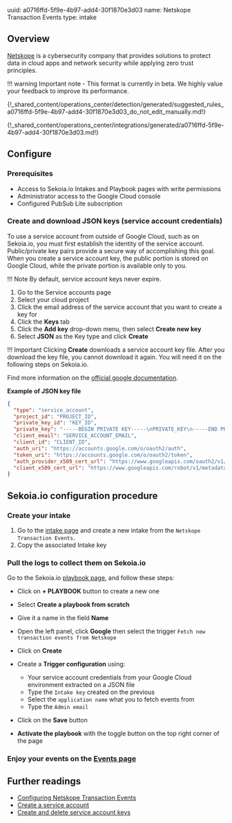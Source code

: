 uuid: a0716ffd-5f9e-4b97-add4-30f1870e3d03
name: Netskope Transaction Events
type: intake

## Overview

[Netskope](https://www.netskope.com/) is a cybersecurity company that provides solutions to protect data in cloud apps and network security while applying zero trust principles.

!!! warning
    Important note - This format is currently in beta. We highly value your feedback to improve its performance.

{!_shared_content/operations_center/detection/generated/suggested_rules_a0716ffd-5f9e-4b97-add4-30f1870e3d03_do_not_edit_manually.md!}

{!_shared_content/operations_center/integrations/generated/a0716ffd-5f9e-4b97-add4-30f1870e3d03.md!}

## Configure

### Prerequisites

- Access to Sekoia.io Intakes and Playbook pages with write permissions
- Administrator access to the Google Cloud console
- Configured PubSub Lite subscription

### Create and download JSON keys (service account credentials)

To use a service account from outside of Google Cloud, such as on Sekoia.io, you must first establish the identity of the service account. Public/private key pairs provide a secure way of accomplishing this goal. When you create a service account key, the public portion is stored on Google Cloud, while the private portion is available only to you.

!!! Note
	By default, service account keys never expire.

1. Go to the Service accounts page
2. Select your cloud project
3. Click the email address of the service account that you want to create a key for
4. Click the **Keys** tab
5. Click the **Add key** drop-down menu, then select **Create new key**
6. Select **JSON** as the Key type and click **Create**

!!! Important
	Clicking **Create** downloads a service account key file. After you download the key file, you cannot download it again. You will need it on the following steps on Sekoia.io.

Find more information on the [official google documentation](https://cloud.google.com/iam/docs/keys-create-delete).

**Example of JSON key file**

```JSON
{
  "type": "service_account",
  "project_id": "PROJECT_ID",
  "private_key_id": "KEY_ID",
  "private_key": "-----BEGIN PRIVATE KEY-----\nPRIVATE_KEY\n-----END PRIVATE KEY-----\n",
  "client_email": "SERVICE_ACCOUNT_EMAIL",
  "client_id": "CLIENT_ID",
  "auth_uri": "https://accounts.google.com/o/oauth2/auth",
  "token_uri": "https://accounts.google.com/o/oauth2/token",
  "auth_provider_x509_cert_url": "https://www.googleapis.com/oauth2/v1/certs",
  "client_x509_cert_url": "https://www.googleapis.com/robot/v1/metadata/x509/SERVICE_ACCOUNT_EMAIL"
}
```

## Sekoia.io configuration procedure

### Create your intake

1. Go to the [intake page](https://app.sekoia.io/operations/intakes) and create a new intake from the `Netskope Transaction Events`.
2. Copy the associated Intake key

### Pull the logs to collect them on Sekoia.io

Go to the Sekoia.io [playbook page](https://app.sekoia.io/operations/playbooks), and follow these steps:

- Click on **+ PLAYBOOK** button to create a new one
- Select **Create a playbook from scratch**
- Give it a name in the field **Name**
- Open the left panel, click **Google** then select the trigger `Fetch new transaction events from Netskope`
- Click on **Create**

-  Create a **Trigger configuration** using:
    * Your service account credentials from your Google Cloud environment extracted on a JSON file
    * Type the `Intake key` created on the previous
    * Select the `application name` what you to fetch events from
    * Type the `Admin email`

- Click on the **Save** button
- **Activate the playbook** with the toggle button on the top right corner of the page

### Enjoy your events on the [Events page](https://app.sekoia.io/operations/events)


## Further readings

- [Configuring Netskope Transaction Events](https://docs.netskope.com/en/netskope-help/data-security/transaction-events/netskope-transaction-events/)
- [Create a service account](https://support.google.com/a/answer/7378726?hl=en)
- [Create and delete service account keys](https://cloud.google.com/iam/docs/keys-create-delete)

